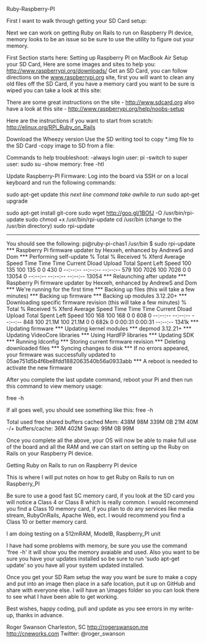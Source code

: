Ruby-Raspberry-PI

First I want to walk through getting your SD Card setup:

Next we can work on getting Ruby on Rails to run on Raspberry PI device, memory looks to be an issue so be sure to use the utility to figure out your memory.  

First Section starts here:
Setting up Raspberry PI on MacBook Air
Setup your SD Card, Here are some images and sites to help you:
http://www.raspberrypi.org/downloads/
Get an SD Card, you can follow directions on the www.raspberrypi.org site, first you will want to clean any old files off the SD Card,  if you have a memory card you want to be sure is wiped you can take a look at this site: 

There are some great instructions on the site - http://www.sdcard.org
also have a look at this site - http://www.raspberrypi.org/help/noobs-setup

Here are the instructions if you want to start from scratch: 
http://elinux.org/RPi_Ruby_on_Rails

Download the Wheezy version
Use the SD writing tool to copy *.img file to the SD Card
-copy image to SD from a file: 


Commands to help troubleshoot:
-always login user: pi
-switch to super user: sudo su
-show memory: free -htl

Update Raspberry-PI Firmware:
Log into the board via SSH or on a local keyboard and run the following commands:

sudo apt-get update 
_this next line command take awhile to run_
sudo apt-get upgrade 

sudo apt-get install git-core
sudo wget http://goo.gl/1BOfJ -O /usr/bin/rpi-update
sudo chmod +x /usr/bin/rpi-update
cd /usr/bin (change to the /usr/bin directory)
sudo rpi-update
******************
You should see the following:
pi@ruby-pi-chas1 /usr/bin $ sudo rpi-update
 *** Raspberry Pi firmware updater by Hexxeh, enhanced by AndrewS and Dom
 *** Performing self-update
  % Total    % Received % Xferd  Average Speed   Time    Time     Time  Current
                                 Dload  Upload   Total   Spent    Left  Speed
100   135  100   135    0     0    430      0 --:--:-- --:--:-- --:--:--   579
100  7026  100  7026    0     0  13054      0 --:--:-- --:--:-- --:--:-- 13054
 *** Relaunching after update
 *** Raspberry Pi firmware updater by Hexxeh, enhanced by AndrewS and Dom
 *** We're running for the first time
 *** Backing up files (this will take a few minutes)
 *** Backing up firmware
 *** Backing up modules 3.12.20+
 *** Downloading specific firmware revision (this will take a few minutes)
  % Total    % Received % Xferd  Average Speed   Time    Time     Time  Current
                                 Dload  Upload   Total   Spent    Left  Speed
100   168  100   168    0     0    608      0 --:--:-- --:--:-- --:--:--   848
100 21.1M  100 21.1M    0     0   682k      0  0:00:31  0:00:31 --:--:-- 1341k
 *** Updating firmware
 *** Updating kernel modules
 *** depmod 3.12.21+
 *** Updating VideoCore libraries
 *** Using HardFP libraries
 *** Updating SDK
 *** Running ldconfig
 *** Storing current firmware revision
 *** Deleting downloaded files
 *** Syncing changes to disk
 *** If no errors appeared, your firmware was successfully updated to 05ae751d5b4f6be8fdd1882063540b56a0933abb
 *** A reboot is needed to activate the new firmware
 
After you complete the last update command, reboot your Pi and then run this command to view memory usage:

free -h

If all goes well, you should see something like this:
free -h

Total used free shared buffers cached
Mem: 438M 98M 339M 0B 21M 40M
-/+ buffers/cache: 36M 402M
Swap: 99M 0B 99M

Once you complete all the above, your OS will now be able to make full use of the board and all the RAM  and we can start on setting up the Ruby on Rails on your Raspberry PI device.

Getting Ruby on Rails to run on Raspberry PI device

This is where I will put notes on how to get Ruby on Rails to run on Raspberry_PI

Be sure to use a good fast SC memory card, if you look at the SD card you will notice a Class 4 or Class 8 which is really common. I would recommend you find a Class 10 memory card, if you plan to do any services like media stream, RubyOnRails, Apache Web, ect. I would recommend you find a Class 10 or better memory card.

I am doing testing on a 512mRAM, ModelB, Raspberry_PI unit

I have had some problems with memory, be sure you use the command 'free -h' it will show you the memory avaiable and used. Also you want to be sure you have your updates installed so be sure to run 'sudo apt-get update' so you have all your system updated installed.

Once you get your SD Ram setup the way you want be sure to make a copy and put into an image then place in a safe location, put it up on GitHub and share with everyone else. I will have an \images folder so you can look there to see what I have been able to get working.

Best wishes, happy coding, pull and update as you see errors in my write-up, thanks in advance.

Roger Swanson Charleston, SC http://rogerswanson.me http://cneworks.com Twitter: @roger_swanson

